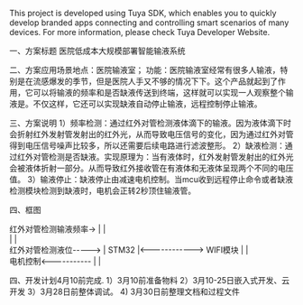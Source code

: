 This project is developed using Tuya SDK, which enables you to quickly develop branded apps connecting and controlling smart scenarios of many devices.         For more information, please check Tuya Developer Website.

一、方案标题
医院低成本大规模部署智能输液系统

二、方案应用场景地点：医院输液室；
功能：医院输液室经常有很多人输液，特别是在流感爆发的季节，但是医院人手又不够的情况下下。这个产品就起到了作用，它可以将输液的频率和是否缺液传送到终端，这样就可以实现一人观察整个输液是。不仅这样，它还可以实现缺液自动停止输液，远程控制停止输液。

三、方案说明
1）频率检测：通过红外对管检测液体滴下的输液。因为液体滴下时会折射红外发射管发射出的红外光，从而导致电压信号的变化，因为通过红外对管得到电压信号噪声比较多，所以还需要后续电路进行滤波整形。
2）缺液检测：通过红外对管检测是否缺液。实现原理为：当有液体时，红外发射管发射出的红外光会被液体折射一部分。从而导致红外接收管在有液体和无液体呈现两个不同的电压值。
3）输液停止：缺液停止由减速电机控制。当mcu收到远程停止命令或者缺液检测模块检测到缺液时，电机会正转2秒顶住输液管。

四、框图

红外对管检测输液频率-> |        |       
                     |        |                  
红外对管检测液位-----> | STM32  |<------------> WIFI模块
                     |         |                 
电机控制<-----------  |         |     

四、开发计划4月10前完成.
1）3月10前准备物料
2）3月10-25日嵌入式开发、云开发
3）3月28日前整体调试。
4) 3月30日前整理文档和过程文件

